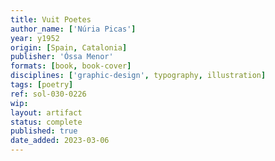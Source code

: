 ```yaml
---
title: Vuit Poetes
author_name: ['Núria Picas']
year: y1952
origin: [Spain, Catalonia]
publisher: 'Óssa Menor'
formats: [book, book-cover]
disciplines: ['graphic-design', typography, illustration]
tags: [poetry]
ref: sol-030-0226
wip:
layout: artifact
status: complete
published: true
date_added: 2023-03-06
---
```

